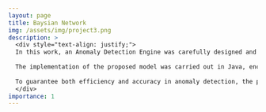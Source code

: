 ```yaml
---
layout: page
title: Baysian Network
img: /assets/img/project3.png
description: >
  <div style="text-align: justify;">
  In this work, an Anomaly Detection Engine was carefully designed and developed, employing <strong>Bayesian networks</strong> and <strong>Hidden Markov Models (HMM)</strong> to uncover subtle patterns and anomalies within intricate datasets. The primary objective was to create a robust model capable of identifying deviations from expected behavior, especially in scenarios where traditional methods might fall short.<br>
  
  The implementation of the proposed model was carried out in Java, encompassing the entire data processing pipeline. This involved rigorous data preprocessing, algorithm development, and seamless integration into the existing data pipeline. The comprehensive coverage ensured a holistic approach to anomaly detection, addressing the intricacies of diverse datasets.<br>
  
  To guarantee both efficiency and accuracy in anomaly detection, the project underwent thorough testing and optimization phases. These efforts were crucial in enhancing the overall quality of the data analysis process, resulting in a reliable Anomaly Detection Engine capable of handling complex datasets with precision.<br>
  </div>
importance: 1
---
```



